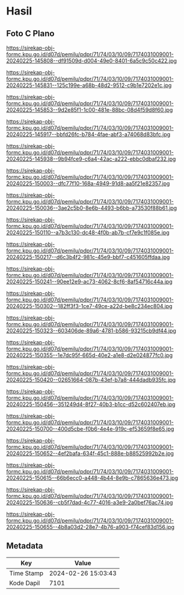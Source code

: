 # Hasil

## Foto C Plano

https://sirekap-obj-formc.kpu.go.id/d07d/pemilu/pdpr/71/74/03/10/09/7174031009001-20240225-145808--df91509d-d004-49e0-8401-6a5c9c50c422.jpg

https://sirekap-obj-formc.kpu.go.id/d07d/pemilu/pdpr/71/74/03/10/09/7174031009001-20240225-145831--125c199e-a68b-48d2-9512-c9b1e7202e1c.jpg

https://sirekap-obj-formc.kpu.go.id/d07d/pemilu/pdpr/71/74/03/10/09/7174031009001-20240225-145853--9d2e85f1-1c00-481e-88bc-08d4f59d8f60.jpg

https://sirekap-obj-formc.kpu.go.id/d07d/pemilu/pdpr/71/74/03/10/09/7174031009001-20240225-145917--bbfd26fc-b784-4fae-abf3-a74068d83bfc.jpg

https://sirekap-obj-formc.kpu.go.id/d07d/pemilu/pdpr/71/74/03/10/09/7174031009001-20240225-145938--9b94fce9-c6a4-42ac-a222-ebbc0dbaf232.jpg

https://sirekap-obj-formc.kpu.go.id/d07d/pemilu/pdpr/71/74/03/10/09/7174031009001-20240225-150003--dfc77f10-168a-4949-91d8-aa5f21e82357.jpg

https://sirekap-obj-formc.kpu.go.id/d07d/pemilu/pdpr/71/74/03/10/09/7174031009001-20240225-150036--3ae2c5b0-8e6b-4493-b6bb-a73530f88b61.jpg

https://sirekap-obj-formc.kpu.go.id/d07d/pemilu/pdpr/71/74/03/10/09/7174031009001-20240225-150110--a7b3c130-dc48-4f0b-ab7b-cf7e9c1f085e.jpg

https://sirekap-obj-formc.kpu.go.id/d07d/pemilu/pdpr/71/74/03/10/09/7174031009001-20240225-150217--d6c3b4f2-981c-45e9-bbf7-c451605ffdaa.jpg

https://sirekap-obj-formc.kpu.go.id/d07d/pemilu/pdpr/71/74/03/10/09/7174031009001-20240225-150241--90ee12e9-ac73-4062-8cf6-8af54716c44a.jpg

https://sirekap-obj-formc.kpu.go.id/d07d/pemilu/pdpr/71/74/03/10/09/7174031009001-20240225-150302--182ff3f3-1ce7-49ce-a22d-be8c234ec804.jpg

https://sirekap-obj-formc.kpu.go.id/d07d/pemilu/pdpr/71/74/03/10/09/7174031009001-20240225-150323--603406de-89a6-4781-b586-93215cb9df44.jpg

https://sirekap-obj-formc.kpu.go.id/d07d/pemilu/pdpr/71/74/03/10/09/7174031009001-20240225-150355--1e7dc95f-665d-40e2-a1e8-d2e024877fc0.jpg

https://sirekap-obj-formc.kpu.go.id/d07d/pemilu/pdpr/71/74/03/10/09/7174031009001-20240225-150420--02651664-087b-43ef-b7a8-444dadb935fc.jpg

https://sirekap-obj-formc.kpu.go.id/d07d/pemilu/pdpr/71/74/03/10/09/7174031009001-20240225-150456--351249d4-8f27-40b3-b1cc-d52c602407eb.jpg

https://sirekap-obj-formc.kpu.go.id/d07d/pemilu/pdpr/71/74/03/10/09/7174031009001-20240225-150700--400d5cbe-f0b6-4e4e-919c-ef53659f8e65.jpg

https://sirekap-obj-formc.kpu.go.id/d07d/pemilu/pdpr/71/74/03/10/09/7174031009001-20240225-150652--4ef2bafa-634f-45c1-888e-b88525992b2e.jpg

https://sirekap-obj-formc.kpu.go.id/d07d/pemilu/pdpr/71/74/03/10/09/7174031009001-20240225-150615--66b6ecc0-a448-4b44-8e9b-c7865636e473.jpg

https://sirekap-obj-formc.kpu.go.id/d07d/pemilu/pdpr/71/74/03/10/09/7174031009001-20240225-150636--cb5f7dad-4c77-4016-a3e9-2a0bef76ac74.jpg

https://sirekap-obj-formc.kpu.go.id/d07d/pemilu/pdpr/71/74/03/10/09/7174031009001-20240225-150655--4b8a03d2-28e7-4b76-a903-f74cef83d156.jpg


## Metadata

| Key        | Value               |
| ---------- | ------------------- |
| Time Stamp | 2024-02-26 15:03:43 |
| Kode Dapil | 7101                |



